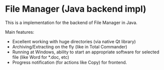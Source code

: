 # File Manager (Java backend impl)

This is a implementation for the backend of File Manager in Java.

Main features:
- Excellent working with huge directories (via native Qt library)
- Archiving/Extracting on the fly (like in Total Commander)
- Running at Windows, ability to start an appropriate software for selected file (like Word for *.doc, etc)
- Progress notification (for actions like Copy) for frontend.
